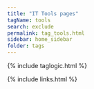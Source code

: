 ```yaml
---
title: "IT Tools pages"
tagName: tools
search: exclude
permalink: tag_tools.html
sidebar: home_sidebar
folder: tags
---
```

{% include taglogic.html %}

{% include links.html %}
